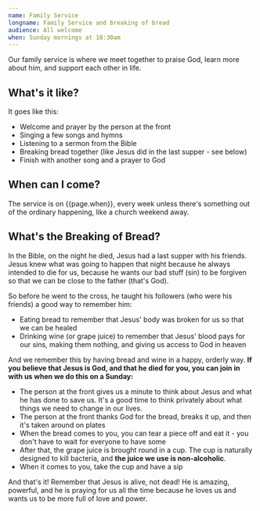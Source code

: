 ```yaml
---
name: Family Service
longname: Family Service and breaking of bread
audience: All welcome
when: Sunday mornings at 10:30am
---
```


Our family service is where we meet together to praise God, learn more about him, and support each other in life. 

## What's it like?

It goes like this:

 * Welcome and prayer by the person at the front
 * Singing a few songs and hymns
 * Listening to a sermon from the Bible
 * Breaking bread together (like Jesus did in the last supper - see below)
 * Finish with another song and a prayer to God
 
## When can I come?

The service is on {{page.when}}, every week unless there's something out of the ordinary happening, like a church weekend away.

## What's the Breaking of Bread?

In the Bible, on the night he died, Jesus had a last supper with his friends. Jesus knew what was going to happen that night because he always intended to die for us, because he wants our bad stuff (sin) to be forgiven so that we can be close to the father (that's God).

So before he went to the cross, he taught his followers (who were his friends) a good way to remember him:

 * Eating bread to remember that Jesus' body was broken for us so that we can be healed
 * Drinking wine (or grape juice) to remember that Jesus' blood pays for our sins, making them nothing, and giving us access to God in heaven
 
And we remember this by having bread and wine in a happy, orderly way. **If you believe that Jesus is God, and that he died for you, you can  join in with us when we do this on a Sunday:**

 * The person at the front gives us a minute to think about Jesus and what he has done to save us. It's a good time to think privately about what things we need to change in our lives.
 * The person at the front thanks God for the bread, breaks it up, and then it's taken around on plates
 * When the bread comes to you, you can tear a piece off and eat it - you don't have to wait for everyone to have some
 * After that, the grape juice is brought round in a cup. The cup is naturally designed to kill bacteria, and **the juice we use is non-alcoholic**.
 * When it comes to you, take the cup and have a sip
 
And that's it! Remember that Jesus is alive, not dead! He is amazing, powerful, and he is praying for us all the time because he loves us and wants us to be more full of love and power.
